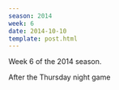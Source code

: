 ```yaml
---
season: 2014
week: 6
date: 2014-10-10
template: post.html
---
```


Week 6 of the 2014 season.

After the Thursday night game
